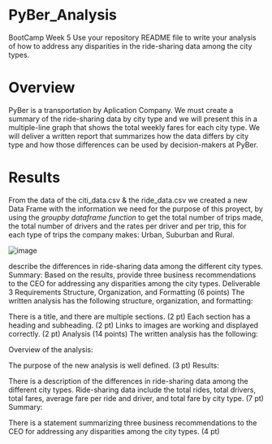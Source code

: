 # PyBer_Analysis
BootCamp Week 5
Use your repository README file to write your analysis of how to address any disparities in the ride-sharing data among the city types.
# Overview
PyBer is a transportation by Aplication Company. We must create a summary of the ride-sharing data by city type and we will present this in a  multiple-line graph that shows the total weekly fares for each city type. We will deliver a  written report that summarizes how the data differs by city type and how those differences can be used by decision-makers at PyBer.

# Results

From the data of  the citi_data.csv & the ride_data.csv we created a new Data Frame with the information we need for the purpose of this proyect, by using the *groupby dataframe function* to get the total number of trips made, the total number of drivers and the rates per driver and per trip, this  for each type of trips the company makes: Urban, Suburban and Rural.

![image](https://user-images.githubusercontent.com/102195803/166848804-937c262e-54d2-4f3c-9d28-fd85fa4b8489.png)


describe the differences in ride-sharing data among the different city types.
Summary: Based on the results, provide three business recommendations to the CEO for addressing any disparities among the city types.
Deliverable 3 Requirements
Structure, Organization, and Formatting (6 points)
The written analysis has the following structure, organization, and formatting:

There is a title, and there are multiple sections. (2 pt)
Each section has a heading and subheading. (2 pt)
Links to images are working and displayed correctly. (2 pt)
Analysis (14 points)
The written analysis has the following:



Overview of the analysis:

The purpose of the new analysis is well defined. (3 pt)
Results:

There is a description of the differences in ride-sharing data among the different city types. Ride-sharing data include the total rides, total drivers, total fares, average fare per ride and driver, and total fare by city type. (7 pt)
Summary:

There is a statement summarizing three business recommendations to the CEO for addressing any disparities among the city types. (4 pt)
